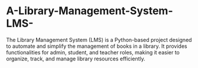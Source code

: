 # A-Library-Management-System-LMS-
The Library Management System (LMS) is a Python-based project designed to automate and simplify the management of books in a library. It provides functionalities for admin, student, and teacher roles, making it easier to organize, track, and manage library resources efficiently.
